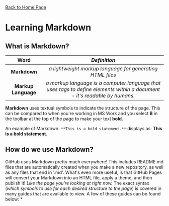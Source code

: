 [Back to Home Page](/README.md)
# Learning Markdown 
## What is Markdown?

**Word** | _Definition_
:---: | :---:
**Markdown** | _a lightweight markup language for generating HTML files_
**Markup Language** | _a markup language is a computer language that uses tags to define elements within a document - it's readable by humans._

**Markdown** uses textual symbols to indicate the structure of the page. This can be compared to when you're working in MS Work and you select **B** in the toolbar at the top of the page to make your text **bold**. 

An example of Markdown:
`**This is a bold statement.**` displays as: 
**This is a bold statement.**

## How do we use Markdown?
GitHub uses Markdown pretty much everywhere! This includes README.md files that are automatically created when you make a new repository, as well as any files that end in '.md'. What's even more useful, is that GitHub Pages will convert your Markdown into an HTML file, apply a theme, and then publish it! _Like the page you're looking at right now._
The exact syntax (_which symbols to use for each desired structure to the page_) is covered in many guides that are available to view. A few of these guides can be found below:
* 
